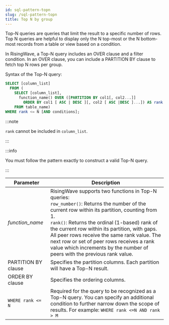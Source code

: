 ```yaml
---
id: sql-pattern-topn
slug: /sql-pattern-topn
title: Top N by group
---
```


Top-N queries are queries that limit the result to a specific number of rows. Top N queries are helpful to display only the N top-most or the N bottom-most records from a table or view based on a condition.

In RisingWave, a Top-N query includes an OVER clause and a filter condition. In an OVER clause, you can include a PARTITION BY clause to fetch top N rows per group.


Syntax of the Top-N query:
```sql
SELECT [column_list] 
  FROM (
    SELECT [column_list], 
      function_name() OVER ([PARTITION BY col1[, col2...]] 
        ORDER BY col1 [ ASC | DESC ][, col2 [ ASC |DESC ]...]) AS rank 
    FROM table_name)
WHERE rank <= N [AND conditions];
```
:::note

`rank` cannot be included in `column_list`.

:::

:::info

You must follow the pattern exactly to construct a valid Top-N query.

:::


|Parameter|Description|
|---|---|
|*function_name*| RisingWave supports two functions in Top-N queries: <br />`row_number()`: Returns the number of the current row within its partition, counting from 1.<br />`rank()`: Returns the ordinal (1-based) rank of the current row within its partition, with gaps. All peer rows receive the same rank value. The next row or set of peer rows receives a rank value which increments by the number of peers with the previous rank value.|
|PARTITION BY clause |Specifies the partition columns. Each partition will have a Top-N result.|
|ORDER BY clause|Specifies the ordering columns.|
|`WHERE rank <= N`|Required for the query to be recognized as a Top-N query. You can specify an additional condition to further narrow down the scope of results. For example: `WHERE rank <=N AND rank > M`|
